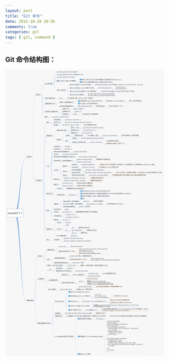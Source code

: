 ```yaml
---
layout: post
title: "Git 命令"
date: 2012-10-20 10:56
comments: true
categories: git
tags: [ git, command ]
---
```

## Git 命令结构图：

<!--more-->

![git command](/images/blog/git-command.png)
